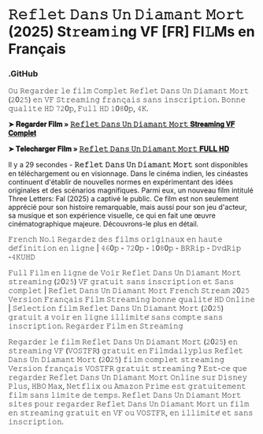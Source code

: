# **𝚁𝚎𝚏𝚕𝚎𝚝 𝙳𝚊𝚗𝚜 𝚄𝚗 𝙳𝚒𝚊𝚖𝚊𝚗𝚝 𝙼𝚘𝚛𝚝** (2025) St𝚛eam𝚒ng VF [FR] FI𝙻Ms en Français

### .GitHub

𝙾𝚞 𝚁𝚎𝚐𝚊𝚛𝚍𝚎𝚛 𝚕𝚎 𝚏𝚒𝚕𝚖 𝙲𝚘𝚖𝚙𝚕𝚎𝚝 𝚁𝚎𝚏𝚕𝚎𝚝 𝙳𝚊𝚗𝚜 𝚄𝚗 𝙳𝚒𝚊𝚖𝚊𝚗𝚝 𝙼𝚘𝚛𝚝 (𝟸0𝟸𝟻) 𝚎𝚗 𝚅𝙵 𝚂𝚝𝚛𝚎𝚊𝚖𝚒𝚗𝚐 𝚏𝚛𝚊𝚗𝚌̧𝚊𝚒𝚜 𝚜𝚊𝚗𝚜 𝚒𝚗𝚜𝚌𝚛𝚒𝚙𝚝𝚒𝚘𝚗. 𝙱𝚘𝚗𝚗𝚎 𝚚𝚞𝚊𝚕𝚒𝚝𝚎 𝙷𝙳 𝟽𝟸0𝚙, 𝙵𝚞𝚕𝚕 𝙷𝙳 𝟷0𝟾0𝚙, 𝟺𝙺.

**➤ 𝐑𝐞𝐠𝐚𝐫𝐝𝐞𝐫 𝐅𝐢𝐥𝐦 » [𝚁𝚎𝚏𝚕𝚎𝚝 𝙳𝚊𝚗𝚜 𝚄𝚗 𝙳𝚒𝚊𝚖𝚊𝚗𝚝 𝙼𝚘𝚛𝚝 𝐒𝐭𝐫𝐞𝐚𝐦𝐢𝐧𝐠 𝐕𝐅 𝐂𝐨𝐦𝐩𝐥𝐞𝐭](https://t.co/SasmB3bOoo)**

**➤ 𝐓𝐞𝐥𝐞𝐜𝐡𝐚𝐫𝐠𝐞𝐫 𝐅𝐢𝐥𝐦 » [𝚁𝚎𝚏𝚕𝚎𝚝 𝙳𝚊𝚗𝚜 𝚄𝚗 𝙳𝚒𝚊𝚖𝚊𝚗𝚝 𝙼𝚘𝚛𝚝 𝐅𝐔𝐋𝐋 𝐇𝐃](https://t.co/SasmB3bOoo)**

Il y a 29 secondes - **𝚁𝚎𝚏𝚕𝚎𝚝 𝙳𝚊𝚗𝚜 𝚄𝚗 𝙳𝚒𝚊𝚖𝚊𝚗𝚝 𝙼𝚘𝚛𝚝** sont disponibles en téléchargement ou en visionnage. Dans le cinéma indien, les cinéastes continuent d'établir de nouvelles normes en expérimentant des idées originales et des scénarios magnifiques. Parmi eux, un nouveau film intitulé Three Letters: Fal (2025) a captivé le public. Ce film est non seulement apprécié pour son histoire remarquable, mais aussi pour son jeu d'acteur, sa musique et son expérience visuelle, ce qui en fait une œuvre cinématographique majeure. Découvrons-le plus en détail.

𝙵𝚛𝚎𝚗𝚌𝚑 𝙽𝚘.𝟷 𝚁𝚎𝚐𝚊𝚛𝚍𝚎𝚣 𝚍𝚎𝚜 𝚏𝚒𝚕𝚖𝚜 𝚘𝚛𝚒𝚐𝚒𝚗𝚊𝚞𝚡 𝚎𝚗 𝚑𝚊𝚞𝚝𝚎 𝚍𝚎́𝚏𝚒𝚗𝚒𝚝𝚒𝚘𝚗 𝚎𝚗 𝚕𝚒𝚐𝚗𝚎 | 𝟺𝟼0𝚙 - 𝟽𝟸0𝚙 - 𝟷0𝟾0𝚙 - 𝙱𝚁𝚁𝚒𝚙 - 𝙳𝚟𝚍𝚁𝚒𝚙 -𝟺𝙺𝚄𝙷𝙳

𝙵𝚞𝚕𝚕 𝙵𝚒𝚕𝚖 𝚎𝚗 𝚕𝚒𝚐𝚗𝚎 𝚍𝚎 𝚅𝚘𝚒𝚛 𝚁𝚎𝚏𝚕𝚎𝚝 𝙳𝚊𝚗𝚜 𝚄𝚗 𝙳𝚒𝚊𝚖𝚊𝚗𝚝 𝙼𝚘𝚛𝚝 𝚜𝚝𝚛𝚎𝚊𝚖𝚒𝚗𝚐 (𝟸0𝟸𝟻) 𝚅𝙵 𝚐𝚛𝚊𝚝𝚞𝚒𝚝 𝚜𝚊𝚗𝚜 𝚒𝚗𝚜𝚌𝚛𝚒𝚙𝚝𝚒𝚘𝚗 𝚎𝚝 𝚂𝚊𝚗𝚜 𝚌𝚘𝚖𝚙𝚕𝚎𝚝 | 𝚁𝚎𝚏𝚕𝚎𝚝 𝙳𝚊𝚗𝚜 𝚄𝚗 𝙳𝚒𝚊𝚖𝚊𝚗𝚝 𝙼𝚘𝚛𝚝 𝙵𝚛𝚎𝚗𝚌𝚑 𝚂𝚝𝚛𝚎𝚊𝚖 𝟸0𝟸𝟻 𝚅𝚎𝚛𝚜𝚒𝚘𝚗 𝙵𝚛𝚊𝚗𝚌̧𝚊𝚒𝚜 𝙵𝚒𝚕𝚖 𝚂𝚝𝚛𝚎𝚊𝚖𝚒𝚗𝚐 𝚋𝚘𝚗𝚗𝚎 𝚚𝚞𝚊𝚕𝚒𝚝𝚎́ 𝙷𝙳 𝙾𝚗𝚕𝚒𝚗𝚎 | 𝚂𝚎́𝚕𝚎𝚌𝚝𝚒𝚘𝚗 𝚏𝚒𝚕𝚖 𝚁𝚎𝚏𝚕𝚎𝚝 𝙳𝚊𝚗𝚜 𝚄𝚗 𝙳𝚒𝚊𝚖𝚊𝚗𝚝 𝙼𝚘𝚛𝚝 (𝟸0𝟸𝟻) 𝚐𝚛𝚊𝚝𝚞𝚒𝚝 𝚊̀ 𝚟𝚘𝚒𝚛 𝚎𝚗 𝚕𝚒𝚐𝚗𝚎 𝚒𝚕𝚕𝚒𝚖𝚒𝚝𝚎́ 𝚜𝚊𝚗𝚜 𝚌𝚘𝚖𝚙𝚝𝚎 𝚜𝚊𝚗𝚜 𝚒𝚗𝚜𝚌𝚛𝚒𝚙𝚝𝚒𝚘𝚗. 𝚁𝚎𝚐𝚊𝚛𝚍𝚎𝚛 𝙵𝚒𝚕𝚖 𝚎𝚗 𝚂𝚝𝚛𝚎𝚊𝚖𝚒𝚗𝚐

𝚁𝚎𝚐𝚊𝚛𝚍𝚎𝚛 𝚕𝚎 𝚏𝚒𝚕𝚖 𝚁𝚎𝚏𝚕𝚎𝚝 𝙳𝚊𝚗𝚜 𝚄𝚗 𝙳𝚒𝚊𝚖𝚊𝚗𝚝 𝙼𝚘𝚛𝚝 (𝟸0𝟸𝟻) 𝚎𝚗 𝚜𝚝𝚛𝚎𝚊𝚖𝚒𝚗𝚐 𝚅𝙵 (𝚅𝙾𝚂𝚃𝙵𝚁) 𝚐𝚛𝚊𝚝𝚞𝚒𝚝 𝚎𝚗 𝙵𝚒𝚕𝚖𝚍𝚊𝚒𝚕𝚢𝚙𝚕𝚞𝚜 𝚁𝚎𝚏𝚕𝚎𝚝 𝙳𝚊𝚗𝚜 𝚄𝚗 𝙳𝚒𝚊𝚖𝚊𝚗𝚝 𝙼𝚘𝚛𝚝 (𝟸0𝟸𝟻) 𝚏𝚒𝚕𝚖 𝚌𝚘𝚖𝚙𝚕𝚎𝚝 𝚜𝚝𝚛𝚎𝚊𝚖𝚒𝚗𝚐 𝚅𝚎𝚛𝚜𝚒𝚘𝚗 𝚏𝚛𝚊𝚗𝚌̧𝚊𝚒𝚜 𝚅𝙾𝚂𝚃𝙵𝚁 𝚐𝚛𝚊𝚝𝚞𝚒𝚝 𝚜𝚝𝚛𝚎𝚊𝚖𝚒𝚗𝚐 ? 𝙴𝚜𝚝-𝚌𝚎 𝚚𝚞𝚎 𝚛𝚎𝚐𝚊𝚛𝚍𝚎𝚛 𝚁𝚎𝚏𝚕𝚎𝚝 𝙳𝚊𝚗𝚜 𝚄𝚗 𝙳𝚒𝚊𝚖𝚊𝚗𝚝 𝙼𝚘𝚛𝚝 𝙾𝚗𝚕𝚒𝚗𝚎 𝚜𝚞𝚛 𝙳𝚒𝚜𝚗𝚎𝚢 𝙿𝚕𝚞𝚜, 𝙷𝙱𝙾 𝙼𝚊𝚡, 𝙽𝚎𝚝𝚏𝚕𝚒𝚡 𝚘𝚞 𝙰𝚖𝚊𝚣𝚘𝚗 𝙿𝚛𝚒𝚖𝚎 𝚎𝚜𝚝 𝚐𝚛𝚊𝚝𝚞𝚒𝚝𝚎𝚖𝚎𝚗𝚝 𝚏𝚒𝚕𝚖 𝚜𝚊𝚗𝚜 𝚕𝚒𝚖𝚒𝚝𝚎 𝚍𝚎 𝚝𝚎𝚖𝚙𝚜. 𝚁𝚎𝚏𝚕𝚎𝚝 𝙳𝚊𝚗𝚜 𝚄𝚗 𝙳𝚒𝚊𝚖𝚊𝚗𝚝 𝙼𝚘𝚛𝚝 𝚜𝚒𝚝𝚎𝚜 𝚙𝚘𝚞𝚛 𝚛𝚎𝚐𝚊𝚛𝚍𝚎𝚛 𝚁𝚎𝚏𝚕𝚎𝚝 𝙳𝚊𝚗𝚜 𝚄𝚗 𝙳𝚒𝚊𝚖𝚊𝚗𝚝 𝙼𝚘𝚛𝚝 𝚞𝚗 𝚏𝚒𝚕𝚖 𝚎𝚗 𝚜𝚝𝚛𝚎𝚊𝚖𝚒𝚗𝚐 𝚐𝚛𝚊𝚝𝚞𝚒𝚝 𝚎𝚗 𝚅𝙵 𝚘𝚞 𝚅𝙾𝚂𝚃𝙵𝚁, 𝚎𝚗 𝚒𝚕𝚕𝚒𝚖𝚒𝚝𝚎́ 𝚎𝚝 𝚜𝚊𝚗𝚜 𝚒𝚗𝚜𝚌𝚛𝚒𝚙𝚝𝚒𝚘𝚗.
